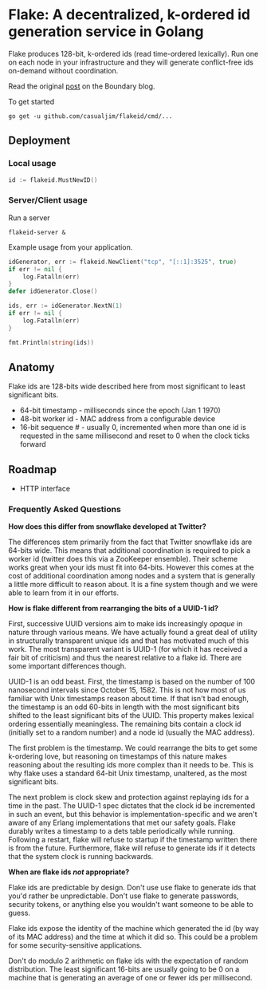 # Flake: A decentralized, k-ordered id generation service in Golang

Flake produces 128-bit, k-ordered ids (read time-ordered lexically). Run one on each node in your infrastructure and they will generate conflict-free ids on-demand without coordination.

Read the original [post](http://boundary.com/blog/2012/01/12/flake-a-decentralized-k-ordered-unique-id-generator-in-erlang/) on the Boundary blog.

To get started

```
go get -u github.com/casualjim/flakeid/cmd/...
```

## Deployment

### Local usage

```go
id := flakeid.MustNewID()
```

### Server/Client usage

Run a server

```shell
flakeid-server &
```

Example usage from your application.

```go
idGenerator, err := flakeid.NewClient("tcp", "[::1]:3525", true)
if err != nil {
    log.Fatalln(err)
}
defer idGenerator.Close()

ids, err := idGenerator.NextN(1)
if err != nil {
    log.Fatalln(err)
}

fmt.Println(string(ids))
```

## Anatomy

Flake ids are 128-bits wide described here from most significant to least significant bits.

- 64-bit timestamp - milliseconds since the epoch (Jan 1 1970)
- 48-bit worker id - MAC address from a configurable device
- 16-bit sequence # - usually 0, incremented when more than one id is requested in the same millisecond and reset to 0 when the clock ticks forward

## Roadmap

- HTTP interface

### Frequently Asked Questions

**How does this differ from snowflake developed at Twitter?**

The differences stem primarily from the fact that Twitter snowflake ids are 64-bits wide. This means that additional coordination is required to pick a worker id (twitter does this via a ZooKeeper ensemble). Their scheme works great when your ids must fit into 64-bits. However this comes at the cost of additional coordination among nodes and a system that is generally a little more difficult to reason about. It is a fine system though and we were able to learn from it in our efforts.

**How is flake different from rearranging the bits of a UUID-1 id?**

First, successive UUID versions aim to make ids increasingly _opaque_ in nature through various means. We have actually found a great deal of utility in structurally transparent unique ids and that has motivated much of this work.  The most transparent variant is UUID-1 (for which it has received a fair bit of criticism) and thus the nearest relative to a flake id. There are some important differences though.

UUID-1 is an odd beast. First, the timestamp is based on the number of 100 nanosecond intervals since October 15, 1582. This is not how most of us familiar with Unix timestamps reason about time. If that isn't bad enough, the timestamp is an odd 60-bits in length with the most significant bits shifted to the least significant bits of the UUID. This property makes lexical ordering essentially meaningless. The remaining bits contain a clock id (initially set to a random number) and a node id (usually the MAC address).

The first problem is the timestamp. We could rearrange the bits to get some k-ordering love, but reasoning on timestamps of this nature makes reasoning about the resulting ids more complex than it needs to be. This is why flake uses a standard 64-bit Unix timestamp, unaltered, as the most significant bits.

The next problem is clock skew and protection against replaying ids for a time in the past. The UUID-1 spec dictates that the clock id be incremented in such an event, but this behavior is implementation-specific and we aren't aware of any Erlang implementations that met our safety goals. Flake durably writes a timestamp to a dets table periodically while running. Following a restart, flake will refuse to startup if the timestamp written there is from the future. Furthermore, flake will refuse to generate ids if it detects that the system clock is running backwards.

**When are flake ids _not_ appropriate?**

Flake ids are predictable by design. Don't use use flake to generate ids that you'd rather be unpredictable. Don't use flake to generate passwords, security tokens, or anything else you wouldn't want someone to be able to guess.

Flake ids expose the identity of the machine which generated the id (by way of its MAC address) and the time at which it did so. This could be a problem for some security-sensitive applications.

Don't do modulo 2 arithmetic on flake ids with the expectation of random distribution. The least significant 16-bits are usually going to be 0 on a machine that is generating an average of one or fewer ids per millisecond.

